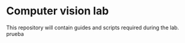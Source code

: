 # Computer vision lab

This repository will contain guides and scripts required during the lab.
prueba
